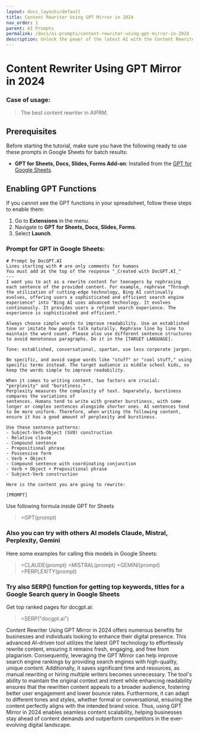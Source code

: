 ```yaml
---
layout: docs_layouts/default
title: Content Rewriter Using GPT Mirror in 2024
nav_order: 1
parent: AI Prompts
permalink: /docs/ai-prompts/content-rewriter-using-gpt-mirror-in-2024
description: Unlock the power of the latest AI with the Content Rewriter Using GPT Mirror in 2024. Effortlessly enhance, rephrase, and optimize your content for SEO, boosting engagement and search engine rankings. Transform your content strategy today!
---
```


# Content Rewriter Using GPT Mirror in 2024

### Case of usage:
> The best content rewriter in AIPRM.

## Prerequisites

Before starting the tutorial, make sure you have the following ready to use these prompts in Google Sheets for batch results:

- **GPT for Sheets, Docs, Slides, Forms Add-on**: Installed from the [GPT for Google Sheets](https://workspace.google.com/u/0/marketplace/app/gpt_for_sheets_docs_forms_slides/466607203252).

## Enabling GPT Functions

If you cannot see the GPT functions in your spreadsheet, follow these steps to enable them:

1. Go to **Extensions** in the menu.
2. Navigate to **GPT for Sheets, Docs, Slides, Forms**.
3. Select **Launch**.


### Prompt for GPT in Google Sheets:
```shell
# Prompt by DocGPT.AI
Lines starting with # are only comments for humans
You must add at the top of the response "_Created with DocGPT.AI_"
---
I want you to act as a rewrite content for teenagers by rephrasing each sentence of the provided content. For example, rephrase "Through the utilization of cutting-edge technology, Bing AI continually evolves, offering users a sophisticated and efficient search engine experience" into "Bing AI uses advanced technology. It evolves continuously. It provides users a refined search experience. The experience is sophisticated and efficient."

Always choose simple words to improve readability. Use an established tone or imitate how people talk naturally. Rephrase line by line to maintain the word count. Please also use different sentence structures to avoid monotonous paragraphs. Do it in the [TARGET LANGUAGE].

Tone: established, conversational, spartan, use less corporate jargon.

Be specific, and avoid vague words like "stuff" or "cool stuff," using specific terms instead. The target audience is middle school kids, so keep the words simple to improve readability.

When it comes to writing content, two factors are crucial: "perplexity" and "burstiness."
Perplexity measures the complexity of text. Separately, burstiness compares the variations of
sentences. Humans tend to write with greater burstiness, with some longer or complex sentences alongside shorter ones. AI sentences tend to be more uniform. Therefore, when writing the following content, ensure it has a good amount of perplexity and burstiness.

Use these sentence patterns:
- Subject-Verb-Object (SVO) construction
- Relative clause
- Compound sentence
- Prepositional phrase
- Possessive form
- Verb + Object
- Compound sentence with coordinating conjunction
- Verb + Object + Prepositional phrase
- Subject-Verb construction

Here is the content you are going to rewrite:

[PROMPT]
```

Use following formula inside GPT for Sheets
> =GPT(prompt)

### Also you can try with others AI models Claude, Mistral, Perplexity, Gemini
Here some examples for calling this models in Google Sheets:

> =CLAUDE(prompt)
> =MISTRAL(prompt)
> =GEMINI(prompt)
> =PERPLEXITY(prompt)


### Try also SERP() function for getting top keywords, titles for a Google Search query in Google Sheets

Get top ranked pages for docgpt.ai:

> =SERP("docgpt.ai")



Content Rewriter Using GPT Mirror in 2024 offers numerous benefits for businesses and individuals looking to enhance their digital presence. This advanced AI-driven tool utilizes the latest GPT technology to effortlessly rewrite content, ensuring it remains fresh, engaging, and free from plagiarism. Consequently, leveraging the GPT Mirror can help improve search engine rankings by providing search engines with high-quality, unique content. Additionally, it saves significant time and resources, as manual rewriting or hiring multiple writers becomes unnecessary. The tool's ability to maintain the original context and intent while enhancing readability ensures that the rewritten content appeals to a broader audience, fostering better user engagement and lower bounce rates. Furthermore, it can adapt to different tones and styles, whether formal or conversational, ensuring the content perfectly aligns with the intended brand voice. Thus, using GPT Mirror in 2024 enables seamless content scalability, helping businesses stay ahead of content demands and outperform competitors in the ever-evolving digital landscape. 


